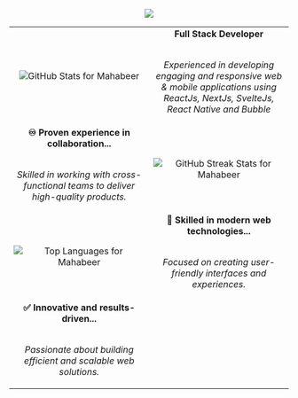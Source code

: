 <p align="center">
  <img src="https://readme-typing-svg.herokuapp.com?color=68b486&size=28&duration=6000&vCenter=true&width=600&height=80&lines=Mahabeer%2C+a+skilled+Full+Stack+Developer+from+India." />
</p>

<table>
  <tbody>
    <tr>
      <td width="50%" valign="middle" align="center">
        <img src="https://github-readme-stats-bay88.vercel.app/api?username=Mr-Mahabeer&show_icons=true&hide_border=true&include_all_commits=true&count_private=true&theme=merko" alt="GitHub Stats for Mahabeer" />
      </td>
      <td width="50%" valign="middle" align="center">
        <b>Full Stack Developer</b>
        <br />
        <br />
        <p>
          <em>Experienced in developing engaging and responsive web & mobile applications using ReactJs, NextJs, SvelteJs, React Native and Bubble</em>
        </p>
      </td>
    </tr>
    <tr>
      <td width="50%" valign="middle" align="center">
        <b>♾️ Proven experience in collaboration...</b>
        <br />
        <br />
        <p>
        <em>Skilled in working with cross-functional teams to deliver high-quality products.</em>
        </p>
      </td>
      <td width="50%" valign="middle" align="center">
        <img src="https://github-readme-streak-stats.herokuapp.com/?user=Mr-Mahabeer&theme=merko&hide_border=true" alt="GitHub Streak Stats for Mahabeer" />
      </td>
    </tr>
    <tr>
      <td width="50%" valign="middle" align="center">
        <img align="center" src="https://github-readme-stats-bay88.vercel.app/api/top-langs?username=Mr-Mahabeer&include_all_commits=true&count_private=true&show_icons=true&layout=compact&theme=merko&hide_border=true" alt="Top Languages for Mahabeer" />
      </td>
      <td width="50%" valign="middle" align="center">
        <b>🥷 Skilled in modern web technologies...</b>
        <br />
        <br />
        <p>
          <em>Focused on creating user-friendly interfaces and experiences.</em>
        </p>
      </td>
    </tr>
    <tr>
      <td width="50%" valign="middle" align="center">
        <b>✅ Innovative and results-driven...</b>
        <br />
        <br />
        <p>
          <em>Passionate about building efficient and scalable web solutions.</em>
        </p>
      </td>
      <td width="50%" valign="middle" align="center">
        <img align="center" src="https://github-readme-stats-bay88.vercel.app/api?username=Mr-Mahabeer&include_all_commits=true&count_private=true&show_icons=true&layout=compact&theme=me
